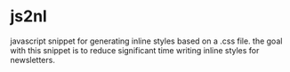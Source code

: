 # js2nl

javascript snippet for generating inline styles based on a .css file.
the goal with this snippet is to reduce significant time writing inline styles for newsletters.

